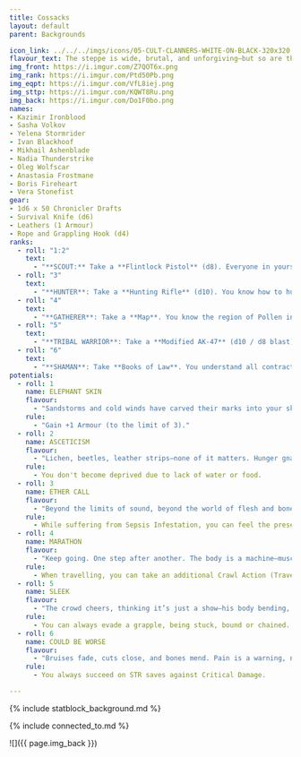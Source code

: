 ```yaml
---
title: Cossacks
layout: default
parent: Backgrounds

icon_link: ../../../imgs/icons/05-CULT-CLANNERS-WHITE-ON-BLACK-320x320.webp
flavour_text: The steppe is wide, brutal, and unforgiving—but so are the Cossacks. Out here, where the wind howls like a wounded beast and the horizon stretches endlessly, they reign supreme, born of a land that knows no mercy. The Cossacks don’t just survive—they thrive, their blood thick with the cold steel of defiance and their hearts bound to the untamed wilderness.
img_front: https://i.imgur.com/Z7QOT6x.png
img_rank: https://i.imgur.com/Ptd50Pb.png
img_eqpt: https://i.imgur.com/VfL8iej.png
img_sttp: https://i.imgur.com/KQWT8Ru.png
img_back: https://i.imgur.com/Do1F0bo.png
names:
- Kazimir Ironblood
- Sasha Volkov
- Yelena Stormrider
- Ivan Blackhoof
- Mikhail Ashenblade
- Nadia Thunderstrike
- Oleg Wolfscar
- Anastasia Frostmane
- Boris Fireheart
- Vera Stonefist
gear:
- 1d6 x 50 Chronicler Drafts
- Survival Knife (d6)
- Leathers (1 Armour)
- Rope and Grappling Hook (d4)
ranks:
  - roll: "1:2"
    text:
      - "**SCOUT:** Take a **Flintlock Pistol** (d8). Everyone in yours and neighbour clans knows you. <br>"
  - roll: "3"
    text:
      - "**HUNTER**: Take a **Hunting Rifle** (d10). You know how to hunt any animal in Pollen. <br>"
  - roll: "4"
    text:
      - "**GATHERER**: Take a **Map**. You know the region of Pollen in detail. <br>"
  - roll: "5"
    text:
      - "**TRIBAL WARRIOR**: Take a **Modified AK-47** (d10 / d8 blast). All neighbour clanners fear you. <br>"
  - roll: "6"
    text:
      - "**SHAMAN**: Take **Books of Law**. You understand all contracts between clans and cults in Pollen. <br>"
potentials:
  - roll: 1
    name: ELEPHANT SKIN
    flavour:
      - "Sandstorms and cold winds have carved their marks into your skin. Flesh has torn a hundred times, scabbing over into tough, knotted scars. It isn’t pretty, but it’s hard as hell to cut through."
    rule:
      - "Gain +1 Armour (to the limit of 3)."
  - roll: 2
    name: ASCETICISM
    flavour:
      - "Lichen, beetles, leather strips—none of it matters. Hunger gnaws, but it never consumes you. Dew from stones is a feast. Anything edible, no matter how foul, is swallowed down without a second thought."
    rule:
      - You don't become deprived due to lack of water or food.
  - roll: 3
    name: ETHER CALL
    flavour:
      - "Beyond the limits of sound, beyond the world of flesh and bone, the ether hums. Chakras resonate in its currents, and brain waves flutter like distant echoes. The spore-infested open the gate to this unseen world, where emotions ripple through the ether, intoxicating those who know how to listen."
    rule:
      - While suffering from Sepsis Infestation, you can feel the presence of other spore-infested people and Psychonaults.
  - roll: 4
    name: MARATHON
    flavour:
      - "Keep going. One step after another. The body is a machine—muscle, bone, and will—and this machine doesn’t stop. It never tires, it never falters. One destination, one purpose. Forward."
    rule:
      - When travelling, you can take an additional Crawl Action (Travel, Explore or Supply) per day.
  - roll: 5
    name: SLEEK
    flavour:
      - "The crowd cheers, thinking it’s just a show—his body bending, joints popping in ways that make them wince. But this isn’t just entertainment. These contortions were learned in darker places, for darker purposes."
    rule:
      - You can always evade a grapple, being stuck, bound or chained.
  - roll: 6
    name: COULD BE WORSE
    flavour:
      - "Bruises fade, cuts close, and bones mend. Pain is a warning, not a weakness. The character feels it, acknowledges it—but never lets it stop them. Pain exists to protect, not to prevent survival."
    rule:
      - You always succeed on STR saves against Critical Damage.

---
```


{% include statblock_background.md %}

{% include connected_to.md %}

![]({{ page.img_back }})
